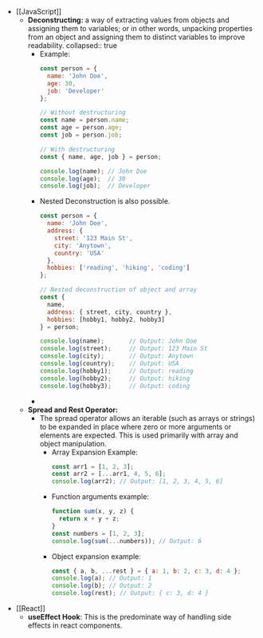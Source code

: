 - [[JavaScript]]
	- **Deconstructing:** a way of extracting values from objects and assigning them to variables; or in other words, unpacking properties from an object and assigning them to distinct variables to improve readability.
	  collapsed:: true
		- Example:
		  ```js
		  const person = {
		    name: 'John Doe',
		    age: 30,
		    job: 'Developer'
		  };
		  
		  // Without destructuring
		  const name = person.name;
		  const age = person.age;
		  const job = person.job;
		  
		  // With destructuring
		  const { name, age, job } = person;
		  
		  console.log(name); // John Doe
		  console.log(age);  // 30
		  console.log(job);  // Developer
		  ```
		- Nested Deconstruction is also possible.
		  ```js
		  const person = {
		    name: 'John Doe',
		    address: {
		      street: '123 Main St',
		      city: 'Anytown',
		      country: 'USA'
		    },
		    hobbies: ['reading', 'hiking', 'coding']
		  };
		  
		  // Nested deconstruction of object and array
		  const {
		    name,
		    address: { street, city, country },
		    hobbies: [hobby1, hobby2, hobby3]
		  } = person;
		  
		  console.log(name);       // Output: John Doe
		  console.log(street);     // Output: 123 Main St
		  console.log(city);       // Output: Anytown
		  console.log(country);    // Output: USA
		  console.log(hobby1);     // Output: reading
		  console.log(hobby2);     // Output: hiking
		  console.log(hobby3);     // Output: coding
		  ```
		-
	- **Spread and Rest Operator:**
		- The spread operator allows an iterable (such as arrays or strings) to be expanded in place where zero or more arguments or elements are expected. This is used primarily with array and object manipulation.
			- Array Expansion Example:
			  ```js
			  const arr1 = [1, 2, 3];
			  const arr2 = [...arr1, 4, 5, 6];
			  console.log(arr2); // Output: [1, 2, 3, 4, 5, 6]
			  ```
			- Function arguments example:
			  ```js
			  function sum(x, y, z) {
			    return x + y + z;
			  }
			  const numbers = [1, 2, 3];
			  console.log(sum(...numbers)); // Output: 6
			  ```
			- Object expansion example:
			  ```js
			  const { a, b, ...rest } = { a: 1, b: 2, c: 3, d: 4 };
			  console.log(a); // Output: 1
			  console.log(b); // Output: 2
			  console.log(rest); // Output: { c: 3, d: 4 }
			  ```
- [[React]]
	- **useEffect Hook**: This is the predominate way of handling side effects in react components.